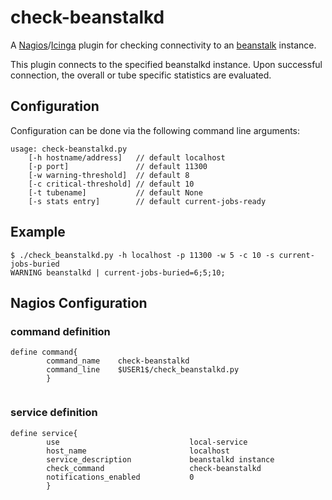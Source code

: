 # check-beanstalkd

A [Nagios]/[Icinga] plugin for checking connectivity to an [beanstalk] instance. 

This plugin connects to the specified beanstalkd instance. Upon successful connection, the overall or tube specific statistics are evaluated.

## Configuration

Configuration can be done via the following command line arguments:

```
usage: check-beanstalkd.py
	[-h hostname/address]   // default localhost
	[-p port]               // default 11300
	[-w warning-threshold]  // default 8
	[-c critical-threshold] // default 10
	[-t tubename]           // default None
	[-s stats entry]        // default current-jobs-ready
```

## Example


```
$ ./check_beanstalkd.py -h localhost -p 11300 -w 5 -c 10 -s current-jobs-buried
WARNING beanstalkd | current-jobs-buried=6;5;10;
```


## Nagios Configuration
### command definition
```
define command{
        command_name    check-beanstalkd
        command_line    $USER1$/check_beanstalkd.py
        }
        
```

### service definition
```
define service{
        use                             local-service
        host_name                       localhost
        service_description             beanstalkd instance
        check_command                   check-beanstalkd
        notifications_enabled           0
        }
        
```

 [nagios]: http://nagios.org
 [icinga]: http://icinga.org
 [beanstalk]: https://github.com/kr/beanstalkd
